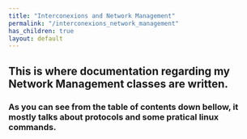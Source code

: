 ```yaml
---
title: "Interconexions and Network Management"
permalink: "/interconexions_network_management"
has_children: true
layout: default
---
```


## This is where documentation regarding my Network Management classes are written.
### As you can see from the table of contents down bellow, it mostly talks about protocols and some pratical linux commands.
